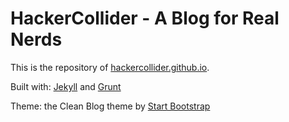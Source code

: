 # HackerCollider - A Blog for Real Nerds

This is the repository of [hackercollider.github.io](https://hackercollider.github.io).

Built with: [Jekyll](https://jekyllrb.com/) and [Grunt](http://gruntjs.com)

Theme: the Clean Blog theme by [Start Bootstrap](http://startbootstrap.com/)
